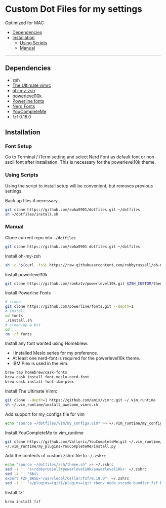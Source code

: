 # Custom Dot Files for my settings
Optimized for MAC

* [Dependencies](#dependencies)
* [Installation](#installation)
    * [Using Scripts](#using-scripts)
    * [Manual](#manual)
---
## Dependencies
* zsh
* [The Ultimate vimrc](https://github.com/amix/vimrc)
* [oh-my-zsh](https://github.com/robbyrussell/oh-my-zsh)
* [powerlevel10k](https://github.com/romkatv/powerlevel10k)
* [Powerline fonts](https://github.com/powerline/fonts)
* [Nerd Fonts](https://github.com/ryanoasis/nerd-fonts)
* [YouCompleteMe](https://github.com/Valloric/YouCompleteMe)
* fzf 0.18.0

## Installation
### Font Setup
Go to Terminal / iTerm setting and select Nerd Font as default font or non-ascii font after installation.
This is necessary for the powerlevel10k theme.

### Using Scripts
Using the script to install setup will be convenient, but removes previous settings.

Back up files if necessary.
```zsh
git clone https://github.com/swha0901/dotfiles.git ~/dotfiles
sh ~/dotfiles/install.sh
```
### Manual
Clone current repo into `~/dotfiles`
```zsh
git clone https://github.com/swha0901 dotfiles.git ~/dotfiles
```
Install oh-my-zsh
```zsh
sh -c "$(curl -fsSL https://raw.githubusercontent.com/robbyrussell/oh-my-zsh/master/tools/install.sh)"
```
Install powerlevel10k
```zsh
git clone https://github.com/romkatv/powerlevel10k.git $ZSH_CUSTOM/themes/powerlevel10k
```
Install Powerline Fonts
```zsh
# clone
git clone https://github.com/powerline/fonts.git --depth=1
# install
cd fonts
./install.sh
# clean-up a bit
cd ..
rm -rf fonts
```
Install any font wanted using Homebrew.
* I installed Meslo series for my preference. 
* At least one nerd-font is required for the powerlevel10k theme.
* IBM Plex is used in the vim.
```zsh
brew tap homebrew/cask-fonts
brew cask install font-meslo-nerd-font
brew cask install font-ibm-plex
```
Install The Ultimate Vimrc
```zsh
git clone --depth=1 https://github.com/amix/vimrc.git ~/.vim_runtime
sh ~/.vim_runtime/install_awesome_vimrc.sh
```
Add support for my_configs file for vim
```zsh
echo "source ~/dotfiles/vim/my_configs.vim" >> ~/.vim_runtime/my_configs.vim
```
Install YouCompleteMe to vim_runtime
```zsh
git clone https://github.com/Valloric/YouCompleteMe.git ~/.vim_runtime/my_plugins/YouCompleteMe
~/.vim_runtime/my_plugins/YouCompleteMe/install.py
```
Add the contents of custom zshrc file to `~/.zshrc`
```zsh
echo "source ~/dotfiles/zsh/theme.sh" >> ~/.zshrc
sed -i '' 's+robbyrussell+powerlevel10k/powerlevel10k+' ~/.zshrc
sed -i '' '66i\
export FZF_BASE="/usr/local/Cellar/fzf/0.18.0"' ~/.zshrc
sed -i '' 's/plugins=(git)/plugins=(git rbenv node vscode bundler fzf battery thefuck zsh_reload)/' ~/.zshrc
```
Install fzf
```zsh
brew install fzf
```
